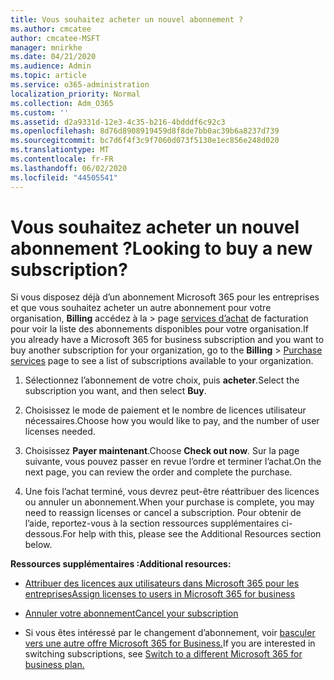 ```yaml
---
title: Vous souhaitez acheter un nouvel abonnement ?
ms.author: cmcatee
author: cmcatee-MSFT
manager: mnirkhe
ms.date: 04/21/2020
ms.audience: Admin
ms.topic: article
ms.service: o365-administration
localization_priority: Normal
ms.collection: Adm_O365
ms.custom: ''
ms.assetid: d2a9331d-12e3-4c35-b216-4bdddf6c92c3
ms.openlocfilehash: 8d76d8908919459d8f8de7bb0ac39b6a8237d739
ms.sourcegitcommit: bc7d6f4f3c9f7060d073f5130e1ec856e248d020
ms.translationtype: MT
ms.contentlocale: fr-FR
ms.lasthandoff: 06/02/2020
ms.locfileid: "44505541"
---
```

# <a name="looking-to-buy-a-new-subscription"></a><span data-ttu-id="52119-102">Vous souhaitez acheter un nouvel abonnement ?</span><span class="sxs-lookup"><span data-stu-id="52119-102">Looking to buy a new subscription?</span></span>

<span data-ttu-id="52119-103">Si vous disposez déjà d’un abonnement Microsoft 365 pour les entreprises et que vous souhaitez acheter un autre abonnement pour votre organisation, **Billing** accédez à la \> page [services d’achat](https://go.microsoft.com/fwlink/p/?linkid=868433) de facturation pour voir la liste des abonnements disponibles pour votre organisation.</span><span class="sxs-lookup"><span data-stu-id="52119-103">If you already have a Microsoft 365 for business subscription and you want to buy another subscription for your organization, go to the **Billing** \> [Purchase services](https://go.microsoft.com/fwlink/p/?linkid=868433) page to see a list of subscriptions available to your organization.</span></span>
 
1. <span data-ttu-id="52119-104">Sélectionnez l’abonnement de votre choix, puis **acheter**.</span><span class="sxs-lookup"><span data-stu-id="52119-104">Select the subscription you want, and then select **Buy**.</span></span>

2. <span data-ttu-id="52119-105">Choisissez le mode de paiement et le nombre de licences utilisateur nécessaires.</span><span class="sxs-lookup"><span data-stu-id="52119-105">Choose how you would like to pay, and the number of user licenses needed.</span></span>

3. <span data-ttu-id="52119-106">Choisissez **Payer maintenant**.</span><span class="sxs-lookup"><span data-stu-id="52119-106">Choose **Check out now**.</span></span> <span data-ttu-id="52119-107">Sur la page suivante, vous pouvez passer en revue l’ordre et terminer l’achat.</span><span class="sxs-lookup"><span data-stu-id="52119-107">On the next page, you can review the order and complete the purchase.</span></span>

4. <span data-ttu-id="52119-108">Une fois l’achat terminé, vous devrez peut-être réattribuer des licences ou annuler un abonnement.</span><span class="sxs-lookup"><span data-stu-id="52119-108">When your purchase is complete, you may need to reassign licenses or cancel a subscription.</span></span> <span data-ttu-id="52119-109">Pour obtenir de l’aide, reportez-vous à la section ressources supplémentaires ci-dessous.</span><span class="sxs-lookup"><span data-stu-id="52119-109">For help with this, please see the Additional Resources section below.</span></span>

 <span data-ttu-id="52119-110">**Ressources supplémentaires :**</span><span class="sxs-lookup"><span data-stu-id="52119-110">**Additional resources:**</span></span>
  
- [<span data-ttu-id="52119-111">Attribuer des licences aux utilisateurs dans Microsoft 365 pour les entreprises</span><span class="sxs-lookup"><span data-stu-id="52119-111">Assign licenses to users in Microsoft 365 for business</span></span>](https://docs.microsoft.com/microsoft-365/admin/add-users/add-users)
    
- [<span data-ttu-id="52119-112">Annuler votre abonnement</span><span class="sxs-lookup"><span data-stu-id="52119-112">Cancel your subscription</span></span>](https://docs.microsoft.com/microsoft-365/commerce/subscriptions/cancel-your-subscription)
    
- <span data-ttu-id="52119-113">Si vous êtes intéressé par le changement d’abonnement, voir [basculer vers une autre offre Microsoft 365 for Business.](https://docs.microsoft.com/microsoft-365/commerce/subscriptions/switch-to-a-different-plan)</span><span class="sxs-lookup"><span data-stu-id="52119-113">If you are interested in switching subscriptions, see [Switch to a different Microsoft 365 for business plan.](https://docs.microsoft.com/microsoft-365/commerce/subscriptions/switch-to-a-different-plan)</span></span>